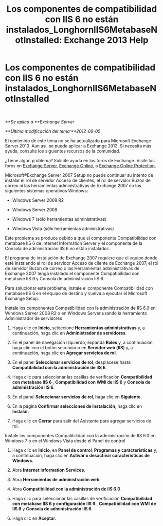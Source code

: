 ﻿---
title: 'Los componentes de compatibilidad con IIS 6 no están instalados_LonghornIIS6MetabaseNotInstalled: Exchange 2013 Help'
TOCTitle: Los componentes de compatibilidad con IIS 6 no están instalados_LonghornIIS6MetabaseNotInstalled
ms:assetid: 0bd52987-d3cc-496c-ac8c-d35591405195
ms:mtpsurl: https://technet.microsoft.com/es-es/library/ms.exch.setupreadiness.longhorniis6metabasenotinstalled(v=EXCHG.150)
ms:contentKeyID: 48267797
ms.date: 05/22/2018
mtps_version: v=EXCHG.150
ms.translationtype: MT
---

# Los componentes de compatibilidad con IIS 6 no están instalados\_LonghornIIS6MetabaseNotInstalled

 

_**Se aplica a:**Exchange Server_

_**Última modificación del tema:**2012-06-05_

El contenido de este tema no se ha actualizado para Microsoft Exchange Server 2013. Aun así, se puede aplicar a Exchange 2013. Si necesita más ayuda, consulte los siguientes recursos de la comunidad.

¿Tiene algún problema? Solicite ayuda en los foros de Exchange. Visite los foros en [Exchange Server](https://go.microsoft.com/fwlink/p/?linkid=60612), [Exchange Online](https://go.microsoft.com/fwlink/p/?linkid=267542), o [Exchange Online Protection](https://go.microsoft.com/fwlink/p/?linkid=285351).

Microsoft®Exchange Server 2007 Setup no puede continuar su intento de instalar el rol de servidor Acceso de clientes, el rol de servidor Buzón de correo ni las herramientas administrativas de Exchange 2007 en los siguientes sistemas operativos Windows:

  - Windows Server 2008 R2

  - Windows Server 2008

  - Windows 7 (sólo herramientas administrativas)

  - Windows Vista (sólo herramientas administrativas)

Este problema se produce debido a que el componente Compatibilidad con metabase IIS 6 de Internet Information Server y el componente de la Consola de administración IIS 6 no están instalados.

El programa de instalación de Exchange 2007 requiere que el equipo donde esté instalando el rol de servidor Acceso de cliente de Exchange 2007, el rol de servidor Buzón de correo o las Herramientas administrativas de Exchange 2007 tenga instalado el componente Compatibilidad con metabase IIS 6 y Consola de administración IIS 6.

Para solucionar este problema, instale el componente Compatibilidad con metabase IIS 6 en el equipo de destino y vuelva a ejecutar el Microsoft Exchange Setup.

Instale los componentes Compatibilidad con la administración de IIS 6.0 en Windows Server 2008 R2 o en Windows Server usando la herramienta Administrador de servidores

1.  Haga clic en **Inicio**, seleccione **Herramientas administrativas** y, a continuación, haga clic en **Administrador de servidores**.

2.  En el panel de navegación izquierdo, expanda **Roles** y, a continuación, haga clic con el botón secundario en **Servidor web (IIS)** y, a continuación, haga clic en **Agregar servicios de rol**.

3.  En el panel **Seleccionar servicios de rol**, desplácese hasta **Compatibilidad con la administración de IIS 6**.

4.  Haga clic para seleccionar las casillas de verificación **Compatibilidad con metabase IIS 6** , **Compatibilidad con WMI de IIS 6** y **Consola de administración IIS 6**.

5.  En el panel **Seleccionar servicios de rol**, haga clic en **Siguiente**.

6.  En la página **Confirmar selecciones de instalación**, haga clic en **Instalar**.

7.  Haga clic en **Cerrar** para salir del Asistente para agregar servicios de rol.

Instale los componentes Compatibilidad con la administración de IIS 6.0 en Windows 7 o en el Windows Vista desde el Panel de control

1.  Haga clic en **Inicio**, en **Panel de control**, **Programas y características** y, a continuación, haga clic en **Activar o desactivar características de Windows**.

2.  Abra **Internet Information Services**.

3.  Abra **Herramientas de administración web**.

4.  Abra **Compatibilidad con la administración de IIS 6.0**.

5.  Haga clic para seleccionar las casillas de verificación **Compatibilidad con metabase IIS 6 y configuración IIS 6** , **Compatibilidad con WMI de IIS 6** y **Consola de administración IIS 6**.

6.  Haga clic en **Aceptar**.

